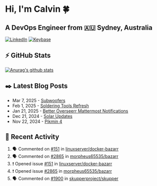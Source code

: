 # Hi, I'm Calvin 🍀
## A DevOps Engineer from 🇦🇺 Sydney, Australia</h3>

[![LinkedIn](https://img.shields.io/badge/-c–bui-0077B5?style=flat-square&labelColor=0077B5&logo=LinkedIn&logoColor=white)](https://www.linkedin.com/in/c-bui/)
[![Keybase](https://img.shields.io/badge/-calvinbui-ff6f21?style=flat-square&labelColor=ff6f21&logo=Keybase&logoColor=white)](https://keybase.io/calvinbui)

<!-- https://github.com/rishavanand/github-profilinator -->
## ⚡ GitHub Stats
[![Anurag's github stats](https://github-readme-stats.vercel.app/api?username=calvinbui&count_private=true&hide_title=true)](https://github.com/anuraghazra/github-readme-stats)

<!-- https://github.com/gautamkrishnar/blog-post-workflow -->
## ✒️ Latest Blog Posts

<!-- BLOG-POST-LIST:START -->
- Mar 7, 2025 - [Subwoofers](https://calvin.me/subwoofers)
- Feb 1, 2025 - [Soldering Tools Refresh](https://calvin.me/soldering-tools-refresh)
- Jan 21, 2025 - [Better Overseerr Mattermost Notifications](https://calvin.me/better-overseerr-mattermost-notification)
- Dec 21, 2024 - [Solar Updates](https://calvin.me/solar-updates)
- Nov 22, 2024 - [Pikmin 4](https://calvin.me/pikmin-4)

<!-- BLOG-POST-LIST:END -->

## 🏃‍ Recent Activity

<!--START_SECTION:activity-->
1. 🗣 Commented on [#151](https://github.com/linuxserver/docker-bazarr/issues/151#issuecomment-2708185732) in [linuxserver/docker-bazarr](https://github.com/linuxserver/docker-bazarr)
2. 🗣 Commented on [#2865](https://github.com/morpheus65535/bazarr/issues/2865#issuecomment-2708184580) in [morpheus65535/bazarr](https://github.com/morpheus65535/bazarr)
3. ❗ Opened issue [#151](https://github.com/linuxserver/docker-bazarr/issues/151) in [linuxserver/docker-bazarr](https://github.com/linuxserver/docker-bazarr)
4. ❗ Opened issue [#2865](https://github.com/morpheus65535/bazarr/issues/2865) in [morpheus65535/bazarr](https://github.com/morpheus65535/bazarr)
5. 🗣 Commented on [#1900](https://github.com/skupperproject/skupper/issues/1900#issuecomment-2695860553) in [skupperproject/skupper](https://github.com/skupperproject/skupper)
<!--END_SECTION:activity-->
